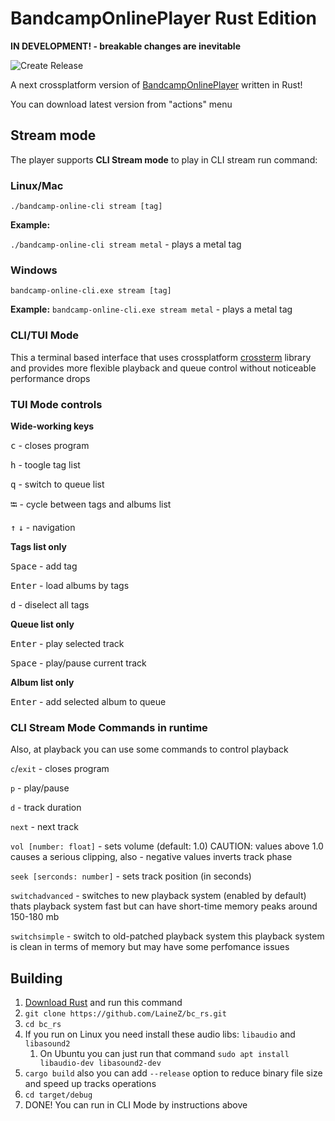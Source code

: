 # BandcampOnlinePlayer Rust Edition
**IN DEVELOPMENT! - breakable changes are inevitable**

![Create Release](https://github.com/LaineZ/bc_rs/workflows/Create%20Release/badge.svg?event=push)

A next crossplatform version of [BandcampOnlinePlayer](https://github.com/LaineZ/BandcampOnlinePlayer) written in Rust!

You can download latest version from "actions" menu

## Stream mode
The player supports **CLI Stream mode** to play in CLI stream run command:
### Linux/Mac
```./bandcamp-online-cli stream [tag]```

**Example:**

``./bandcamp-online-cli stream metal`` - plays a metal tag

### Windows

``bandcamp-online-cli.exe stream [tag]``

**Example:** ``bandcamp-online-cli.exe stream metal`` - plays a metal tag

### CLI/TUI Mode
This a terminal based interface that uses crossplatform [crossterm]([https://github.com/crossterm-rs/crossterm) library and provides more flexible playback and queue control without noticeable performance drops

### TUI Mode controls
**Wide-working keys**

<kbd>c</kbd> - closes program

<kbd>h</kbd> - toogle tag list

<kbd>q</kbd> - switch to queue list

<kbd>⭾</kbd> - cycle between tags and albums list

<kbd>↑</kbd> <kbd>↓</kbd> - navigation

**Tags list only**

<kbd>Space</kbd> - add tag

<kbd>Enter</kbd> - load albums by tags

<kbd>d</kbd> - diselect all tags

**Queue list only**

<kbd>Enter</kbd> - play selected track

<kbd>Space</kbd> - play/pause current track

**Album list only**

<kbd>Enter</kbd> - add selected album to queue


### CLI Stream Mode Commands in runtime

Also, at playback you can use some commands to control playback

``c``/``exit`` - closes program

``p`` - play/pause

``d`` - track duration

``next`` - next track

``vol [number: float]`` - sets volume (default: 1.0) CAUTION: values above 1.0 causes a serious clipping, also - negative values inverts track phase

``seek [serconds: number]`` - sets track position (in seconds)

``switchadvanced`` - switches to new playback system (enabled by default) thats playback system fast but can have short-time memory peaks around 150-180 mb

``switchsimple`` - switch to old-patched playback system this playback system is clean in terms of memory but may have some perfomance issues

## Building
1. [Download Rust]([https://www.rust-lang.org/learn/get-started) and run this command
2. ```git clone https://github.com/LaineZ/bc_rs.git```
3. ```cd bc_rs```
4. If you run on Linux you need install these audio libs: ``libaudio`` and ``libasound2``
   1. On Ubuntu you can just run that command ``sudo apt install libaudio-dev libasound2-dev``
5. ```cargo build``` also you can add ``--release`` option to reduce binary file size and speed up tracks operations
6. ```cd target/debug```
7. DONE! You can run in CLI Mode by instructions above
